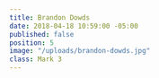 ```yaml
---
title: Brandon Dowds
date: 2018-04-18 10:59:00 -05:00
published: false
position: 5
image: "/uploads/brandon-dowds.jpg"
class: Mark 3
---
```


